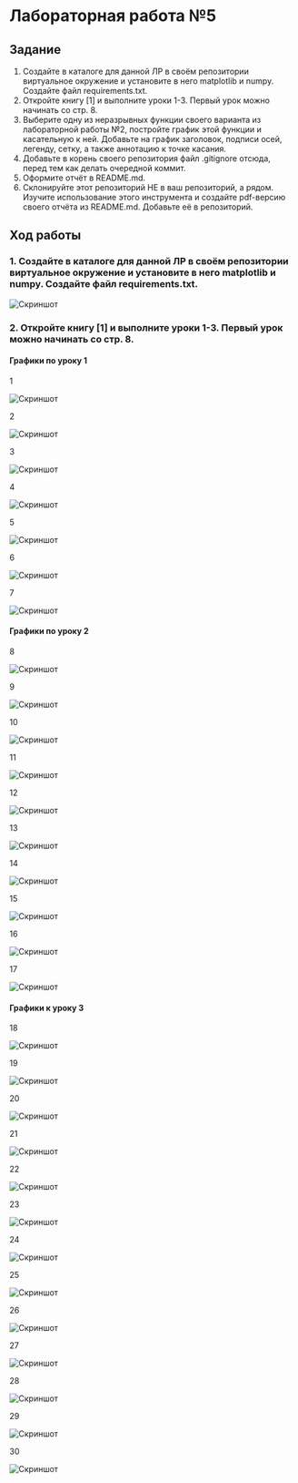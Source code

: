 # Лабораторная работа №5
## Задание
1. Создайте в каталоге для данной ЛР в своём репозитории виртуальное окружение и установите в него matplotlib и numpy. Создайте файл requirements.txt.
2. Откройте книгу [1] и выполните уроки 1-3. Первый урок можно начинать со стр. 8.
3. Выберите одну из неразрывных функции своего варианта из лабораторной работы №2, постройте график этой функции и касательную к ней. Добавьте на график заголовок, подписи осей, легенду, сетку, а также аннотацию к точке касания.
4. Добавьте в корень своего репозитория файл .gitignore отсюда, перед тем как делать очередной коммит.
5. Оформите отчёт в README.md.
6. Склонируйте этот репозиторий НЕ в ваш репозиторий, а рядом. Изучите использование этого инструмента и создайте pdf-версию своего отчёта из README.md. Добавьте её в репозиторий.
## Ход работы
### 1. Создайте в каталоге для данной ЛР в своём репозитории виртуальное окружение и установите в него matplotlib и numpy. Создайте файл requirements.txt.
![Скриншот](ve.png "скриншот")
### 2. Откройте книгу [1] и выполните уроки 1-3. Первый урок можно начинать со стр. 8.
#### Графики по уроку 1
1

![Скриншот](51.png "скриншот")

2

![Скриншот](52.png "скриншот")

3

![Скриншот](53.png "скриншот")

4

![Скриншот](54.png "скриншот")

5

![Скриншот](55.png "скриншот")

6

![Скриншот](56.png "скриншот")

7

![Скриншот](57.png "скриншот")

#### Графики по уроку 2
8

![Скриншот](58.png "скриншот")

9

![Скриншот](59.png "скриншот")

10

![Скриншот](510.png "скриншот")

11

![Скриншот](511.png "скриншот")

12

![Скриншот](512.png "скриншот")

13

![Скриншот](513.png "скриншот")

14

![Скриншот](514.png "скриншот")

15

![Скриншот](515.png "скриншот")

16

![Скриншот](516.png "скриншот")

17

![Скриншот](517.png "скриншот")

#### Графики к уроку 3
18

![Скриншот](518.png "скриншот")

19

![Скриншот](519.png "скриншот")

20

![Скриншот](520.png "скриншот")

21

![Скриншот](521.png "скриншот")

22

![Скриншот](522.png "скриншот")

23

![Скриншот](523.png "скриншот")

24

![Скриншот](524.png "скриншот")

25

![Скриншот](525.png "скриншот")

26

![Скриншот](526.png "скриншот")

27

![Скриншот](527.png "скриншот")

28

![Скриншот](528.png "скриншот")

29

![Скриншот](529.png "скриншот")

30

![Скриншот](530.png "скриншот")





